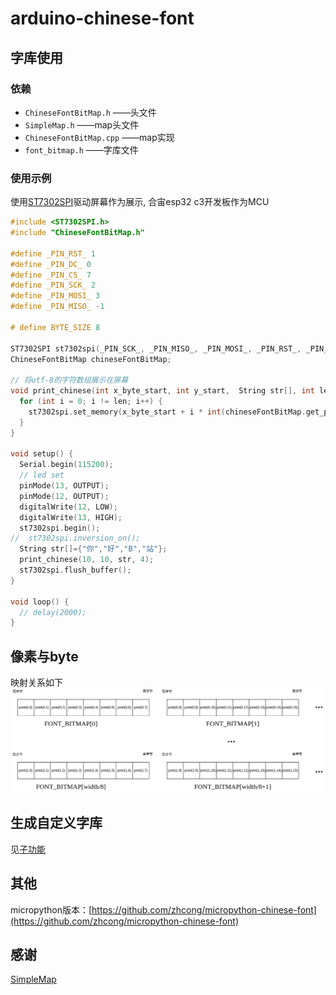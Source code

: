 # arduino-chinese-font
## 字库使用
### 依赖
- `ChineseFontBitMap.h`     ——头文件
- `SimpleMap.h`             ——map头文件
- `ChineseFontBitMap.cpp`   ——map实现
- `font_bitmap.h`           ——字库文件  
### 使用示例
使用[ST7302SPI](https://github.com/zhcong/ST7302-for-arduino)驱动屏幕作为展示, 合宙esp32 c3开发板作为MCU
```c++
#include <ST7302SPI.h>
#include "ChineseFontBitMap.h"

#define _PIN_RST_ 1
#define _PIN_DC_ 0
#define _PIN_CS_ 7
#define _PIN_SCK_ 2
#define _PIN_MOSI_ 3
#define _PIN_MISO_ -1

# define BYTE_SIZE 8

ST7302SPI st7302spi(_PIN_SCK_, _PIN_MISO_, _PIN_MOSI_, _PIN_RST_, _PIN_DC_, _PIN_CS_, 250, 122);
ChineseFontBitMap chineseFontBitMap;

// 将utf-8的字符数组展示在屏幕
void print_chinese(int x_byte_start, int y_start,  String str[], int len) {
  for (int i = 0; i != len; i++) {
    st7302spi.set_memory(x_byte_start + i * int(chineseFontBitMap.get_pixel_len() / BYTE_SIZE), y_start, chineseFontBitMap.get_pixel_len(), chineseFontBitMap.get_pixel_len(), chineseFontBitMap.get_map(str[i]), chineseFontBitMap.get_byte_len());
  }
}

void setup() {
  Serial.begin(115200);
  // led set
  pinMode(13, OUTPUT);
  pinMode(12, OUTPUT);
  digitalWrite(12, LOW);
  digitalWrite(13, HIGH);
  st7302spi.begin();
//  st7302spi.inversion_on();
  String str[]={"你","好","B","站"};
  print_chinese(10, 10, str, 4);
  st7302spi.flush_buffer();
}

void loop() {
  // delay(2000);
}

```

## 像素与byte
映射关系如下
![](doc/pixel.png)
## 生成自定义字库
见[子功能](make_font/README.MD)
## 其他
micropython版本：[https://github.com/zhcong/micropython-chinese-font](https://github.com/zhcong/micropython-chinese-font)
## 感谢
[SimpleMap](https://github.com/spacehuhn/SimpleMap)